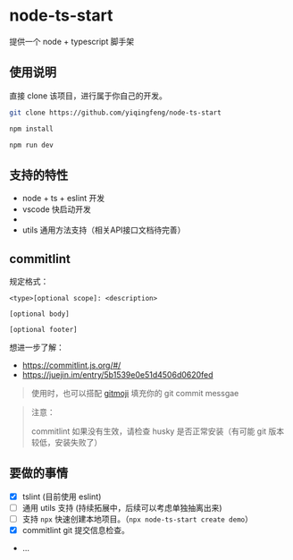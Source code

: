 # node-ts-start

提供一个 node + typescript 脚手架

## 使用说明

直接 clone 该项目，进行属于你自己的开发。

```bash
git clone https://github.com/yiqingfeng/node-ts-start

npm install

npm run dev
```

## 支持的特性

- node + ts + eslint 开发
- vscode 快启动开发
- 
- utils 通用方法支持（相关API接口文档待完善）


## commitlint

规定格式：

```
<type>[optional scope]: <description>

[optional body]

[optional footer]
```

想进一步了解：

- https://commitlint.js.org/#/
- https://juejin.im/entry/5b1539e0e51d4506d0620fed


> 使用时，也可以搭配 [gitmoji](https://github.com/carloscuesta/gitmoji) 填充你的 git commit messgae

> 注意：
>
> commitlint 如果没有生效，请检查 husky 是否正常安装（有可能 git 版本较低，安装失败了）


## 要做的事情

- [x] tslint (目前使用 eslint)
- [ ] 通用 utils 支持 (持续拓展中，后续可以考虑单独抽离出来)
- [ ] 支持 `npx` 快速创建本地项目。（`npx node-ts-start create demo`）
- [x] commitlint git 提交信息检查。
- ...

